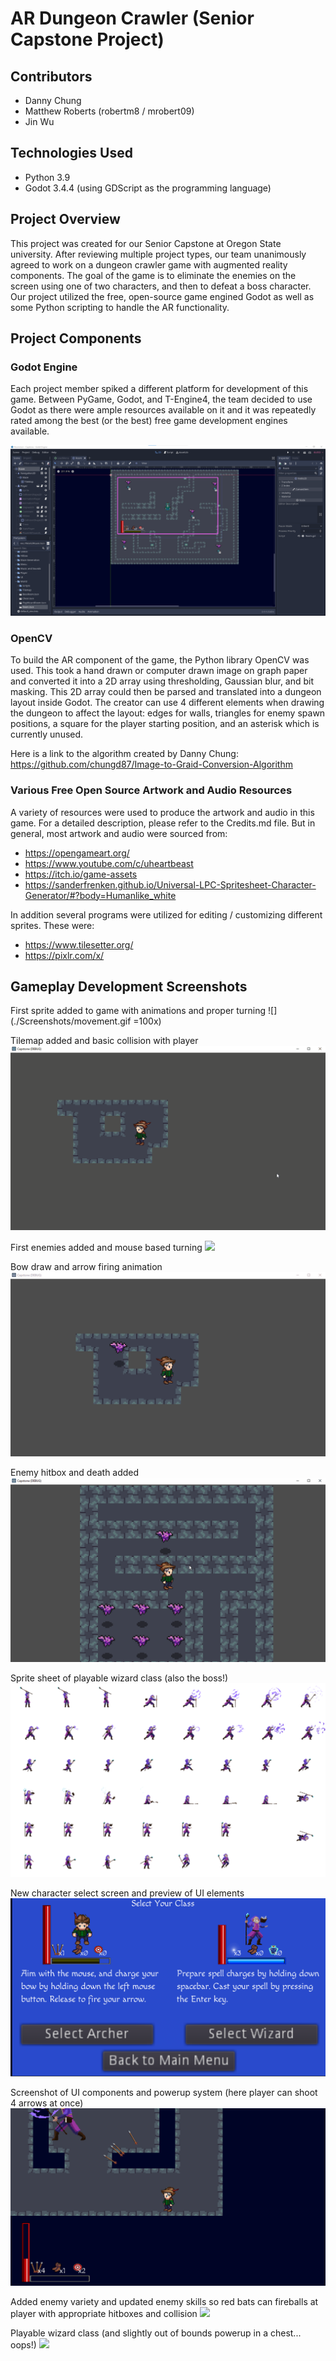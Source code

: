 # AR Dungeon Crawler (Senior Capstone Project)

## Contributors
- Danny Chung
- Matthew Roberts (robertm8 / mrobert09)
- Jin Wu

## Technologies Used
- Python 3.9
- Godot 3.4.4 (using GDScript as the programming language)

## Project Overview
This project was created for our Senior Capstone at Oregon State university. After reviewing multiple project types, our team unanimously agreed to work on a dungeon crawler game with augmented reality components. The goal of the game is to eliminate the enemies on the screen using one of two characters, and then to defeat a boss character. Our project utilized the free, open-source game engined Godot as well as some Python scripting to handle the AR functionality.

## Project Components
### Godot Engine
Each project member spiked a different platform for development of this game. Between PyGame, Godot, and T-Engine4, the team decided to use Godot as there were ample resources available on it and it was repeatedly rated among the best (or the best) free game development engines available.

![](./Screenshots/engine.png)

### OpenCV
To build the AR component of the game, the Python library OpenCV was used. This took a hand drawn or computer drawn image on graph paper and converted it into a 2D array using thresholding, Gaussian blur, and bit masking. This 2D array could then be parsed and translated into a dungeon layout inside Godot. The creator can use 4 different elements when drawing the dungeon to affect the layout: edges for walls, triangles for enemy spawn positions, a square for the player starting position, and an asterisk which is currently unused.

Here is a link to the algorithm created by Danny Chung: https://github.com/chungd87/Image-to-Graid-Conversion-Algorithm

### Various Free Open Source Artwork and Audio Resources
A variety of resources were used to produce the artwork and audio in this game. For a detailed description, please refer to the Credits.md file. But in general, most artwork and audio were sourced from:
- https://opengameart.org/
- https://www.youtube.com/c/uheartbeast
- https://itch.io/game-assets
- https://sanderfrenken.github.io/Universal-LPC-Spritesheet-Character-Generator/#?body=Humanlike_white

In addition several programs were utilized for editing / customizing different sprites. These were:
- https://www.tilesetter.org/
- https://pixlr.com/x/

## Gameplay Development Screenshots
First sprite added to game with animations and proper turning
![](./Screenshots/movement.gif =100x)

Tilemap added and basic collision with player
![](./Screenshots/sliding.gif)

First enemies added and mouse based turning
![](./Screenshots/mouse&#32;turning.gif)

Bow draw and arrow firing animation
![](./Screenshots/shooting.gif)

Enemy hitbox and death added
![](./Screenshots/enemy&#32;hitbox.gif)

Sprite sheet of playable wizard class (also the boss!)
![](./Screenshots/fullsheet.png)

New character select screen and preview of UI elements
![](./Screenshots/select.png)

Screenshot of UI components and powerup system (here player can shoot 4 arrows at once)
![](./Screenshots/boss.png)

Added enemy variety and updated enemy skills so red bats can fireballs at player with appropriate hitboxes and collision
![](./Screenshots/superbats.gif)

Playable wizard class (and slightly out of bounds powerup in a chest... oops!)
![](./Screenshots/wizard2.gif)
